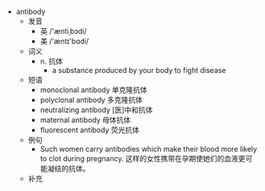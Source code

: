- antibody
  - 发音
    - 英 /'æntiˌbɔdi/
    - 美 /'æntɪ'bɑdi/
  - 词义
    - n. 抗体
      - a substance produced by your body to fight disease
  - 短语
    - monoclonal antibody 单克隆抗体
    - polyclonal antibody 多克隆抗体
    - neutralizing antibody [医]中和抗体
    - maternal antibody 母体抗体
    - fluorescent antibody 荧光抗体
  - 例句
    - Such women carry antibodies which make their blood more likely to clot during pregnancy. 这样的女性携带在孕期使她们的血液更可能凝结的抗体。
  - 补充